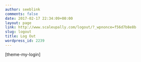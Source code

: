 ```yaml
---
author: seeblink
comments: false
date: 2017-02-17 22:34:09+00:00
layout: page
link: http://www.scaleupally.com/logout/?_wpnonce=f56d7b8e8b
slug: logout
title: Log Out
wordpress_id: 2239
---
```


[theme-my-login]
